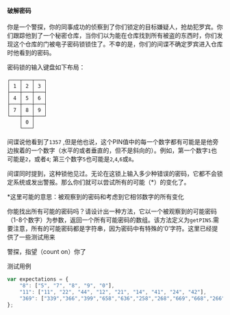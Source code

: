 #### 破解密码

你是一个警探，你的同事成功的侦察到了你们锁定的目标嫌疑人，抢劫犯罗宾。你们跟踪他到了一个秘密仓库，当你们以为能在仓库找到所有被盗的东西时，你们发现这个仓库的门被电子密码锁锁住了。不幸的是，你们的间谍不确定罗宾进入仓库时他看到的密码。

密码锁的输入键盘如下布局：

```textile
┌───┬───┬───┐
│ 1 │ 2 │ 3 │
├───┼───┼───┤
│ 4 │ 5 │ 6 │
├───┼───┼───┤
│ 7 │ 8 │ 9 │
└───┼───┼───┘
    │ 0 │
    └───┘
```

间谍说他看到了``1357`` ,但是他也说，这个PIN值中的每一个数字都有可能是是他旁边挨着的一个数字（水平的或者垂直的，但不是斜向的）。例如，第一个数字``1``也可能是``2``，或者``4``; 第三个数字``5``也可能是``2``,``4``,``6``或``8``。

间谍同时提到，这种锁他见过。无论在这锁上输入多少种错误的密码，它都不会锁定系统或发出警报。那么你们就可以尝试所有的可能（*）的变化了。

*这里可能的意思：被观察到的密码和考虑到它相邻数字的所有变化

你能找出所有可能的密码吗？请设计出一种方法，它以一个被观察到的可能密码（1-8个数字）为参数，返回一个所有可能密码的数组。该方法定义为``getPINS``.需要注意，所有的可能密码都是字符串，因为密码中有特殊的‘0’字符。这里已经提供了一些测试用来

警探，指望（count on）你了

测试用例

```javascript
var expectations = {
    "8": ["5", "7", "8", "9", "0"],
    "11": ["11", "22", "44", "12", "21", "14", "41", "24", "42"],
    "369": ["339","366","399","658","636","258","268","669","668","266","369","398","256","296","259","368","638","396","238","356","659","639","666","359","336","299","338","696","269","358","656","698","699","298","236","239"]
};
```


